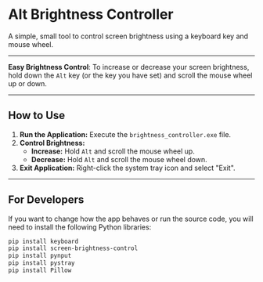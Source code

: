 # Alt Brightness Controller

A simple, small tool to control screen brightness using a keyboard key and mouse wheel.

---

**Easy Brightness Control**: To increase or decrease your screen brightness, hold down the `Alt` key (or the key you have set) and scroll the mouse wheel up or down.

---

## How to Use

1.  **Run the Application:** Execute the `brightness_controller.exe` file.
2.  **Control Brightness:**
    * **Increase:** Hold `Alt` and scroll the mouse wheel up.
    * **Decrease:** Hold `Alt` and scroll the mouse wheel down.
3.  **Exit Application:** Right-click the system tray icon and select "Exit".

---

## For Developers

If you want to change how the app behaves or run the source code, you will need to install the following Python libraries:

```bash
pip install keyboard
pip install screen-brightness-control
pip install pynput
pip install pystray
pip install Pillow
